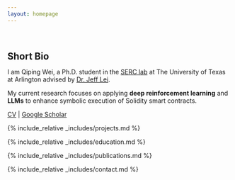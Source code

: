 ```yaml
---
layout: homepage
---
```


<h1 id="about-me"></h1>

<h2 style="margin: 60px 0px 10px;">Short Bio</h2>

I am Qiping Wei, a Ph.D. student in the [SERC lab](https://sercatuta-lei.github.io/) at The University of Texas at Arlington advised by [Dr. Jeff Lei](https://ranger.uta.edu/~ylei/).

My current research focuses on applying **deep reinforcement learning** and **LLMs** to enhance symbolic execution of Solidity smart contracts. 

[CV](assets/img/CV_qiping.pdf)&nbsp;|&nbsp;[Google Scholar](https://scholar.google.com/citations?user=7i_ZGlsAAAAJ&hl=en)
<!-- 
<strong style="color:#e74d3c; font-weight:600">

</strong> 
-->

{% include_relative _includes/projects.md %}

{% include_relative _includes/education.md %}

{% include_relative _includes/publications.md %}


<!-- {% include_relative _includes/teaching.md %}-->


<!-- {% include_relative _includes/talks.md %} -->


<!-- {% include_relative _includes/services.md %} -->

<!-- {% include_relative _includes/award.md %} -->

{% include_relative _includes/contact.md %}
